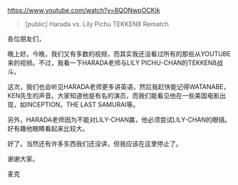 https://www.youtube.com/watch?v=8QONwpOCKjk

> [public] Harada vs. Lily Pichu TEKKEN8 Rematch

各位朋友们，

晚上好。今晚，我们又有多数的视频，而其实我还没看过所有的那些从YOUTUBE来的视频。不过，我看一下HARADA老师与LILY PICHU-CHAN的TEKKEN8战斗。

这次，我们也会听见HARADA老师更多讲英语，然后我赶快能记得WATANABE，KEN先生的声音。大家知道他是有名的演员，而我们能看见他在一些美国电影出现，如INCEPTION，THE LAST SAMURAI等。

另外，HARADA老师因为不能对LILY-CHAN赢，他必须尝试LILY-CHAN的眼镜。好有趣他眼睛看起来比较大。

好了。当然还有许多东西我们还没讲，但我应该在这里停止了。

谢谢大家。

麦克

